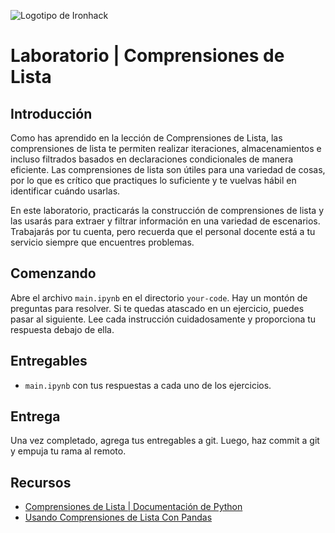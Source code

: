 ![Logotipo de Ironhack](https://i.imgur.com/1QgrNNw.png)

# Laboratorio | Comprensiones de Lista

## Introducción

Como has aprendido en la lección de Comprensiones de Lista, las comprensiones de lista te permiten realizar iteraciones, almacenamientos e incluso filtrados basados en declaraciones condicionales de manera eficiente. Las comprensiones de lista son útiles para una variedad de cosas, por lo que es crítico que practiques lo suficiente y te vuelvas hábil en identificar cuándo usarlas.

En este laboratorio, practicarás la construcción de comprensiones de lista y las usarás para extraer y filtrar información en una variedad de escenarios. Trabajarás por tu cuenta, pero recuerda que el personal docente está a tu servicio siempre que encuentres problemas.

## Comenzando

Abre el archivo `main.ipynb` en el directorio `your-code`. Hay un montón de preguntas para resolver. Si te quedas atascado en un ejercicio, puedes pasar al siguiente. Lee cada instrucción cuidadosamente y proporciona tu respuesta debajo de ella.

## Entregables

- `main.ipynb` con tus respuestas a cada uno de los ejercicios.

## Entrega

Una vez completado, agrega tus entregables a git. Luego, haz commit a git y empuja tu rama al remoto.

## Recursos

- [Comprensiones de Lista | Documentación de Python](https://docs.python.org/3/tutorial/datastructures.html#list-comprehensions)
- [Usando Comprensiones de Lista Con Pandas](https://chrisalbon.com/python/data_wrangling/pandas_list_comprehension/)
